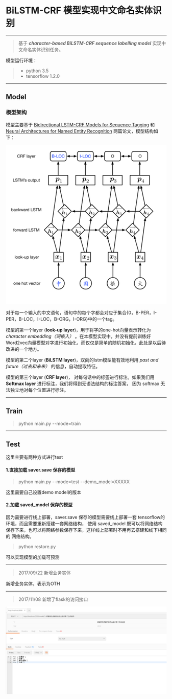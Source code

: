 # BiLSTM-CRF 模型实现中文命名实体识别

---

> 基于 ___character-based BiLSTM-CRF sequence labelling model___ 实现中文命名实体识别任务。

模型运行环境：

> - python 3.5
> - tensorflow 1.2.0

---

## Model

### 模型架构

模型主要基于 [Bidirectional LSTM-CRF Models for Sequence Tagging][1] 和 [Neural Architectures for Named Entity Recognition][2] 两篇论文，模型结构如下：

![Network](pic1.png)

对于每一个输入的中文语句，语句中的每个字都会对应于集合{0，B-PER，I-PER，B-LOC，I-LOC，B-ORG，I-ORG}中的一个tag。

模型的第一个layer (__look-up layer__)，用于将字的one-hot向量表示转化为 *character embedding（词嵌入）* 。在本模型实现中，并没有提前训练好Word2vec向量模型对字进行初始化，而仅仅是简单的随机初始化，此处是以后待改进的一个地方。

模型的第二个layer (__BiLSTM layer__)，双向的lstm模型能有效地利用 *past and future（过去和未来）* 的信息，自动提取特征。

模型的第三个layer (__CRF layer__)， 对每句话中的标签进行标注。如果我们用 __Softmax layer__ 进行标注，我们将得到无语法结构的标注答案， 因为 softmax 无法独立地对每个位置进行标注。

---

## Train

> python main.py --mode=train

---

## Test

这里主要有两种方式进行test

#### 1.直接加载 saver.save 保存的模型

> python main.py --mode=test --demo_model=XXXXX

这里需要自己设置demo model的版本

#### 2.加载 saved_model 保存的模型

因为需要进行线上部署，saver.save 保存的模型需要线上部署一套 tensorflow的环境，而且需要重新搭建一套网络结构，
使用 saved_model 既可以将网络结构保存下来，也可以将网络参数保存下来，这样线上部署时不用再去搭建和线下相同的
网络结构。

> python restore.py

可以实现模型的加载可预测

---

> 2017/09/22 新增业务实体

新增业务实体，表示为OTH


---

> 2017/11/08 新增了flask的访问接口

![result](result.png)

[1]:https://arxiv.org/pdf/1508.01991v1.pdf
[2]:http://aclweb.org/anthology/N16-1030